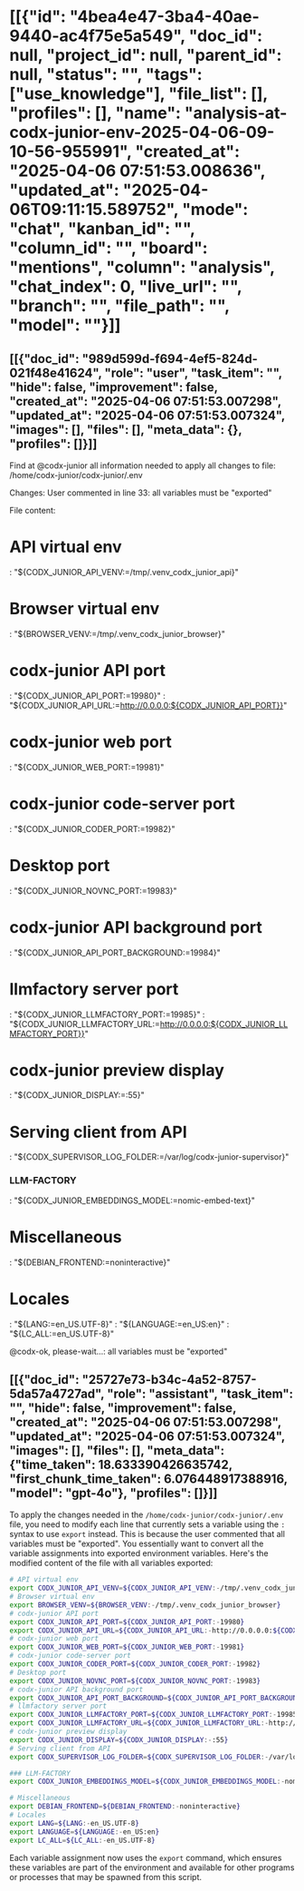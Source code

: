 # [[{"id": "4bea4e47-3ba4-40ae-9440-ac4f75e5a549", "doc_id": null, "project_id": null, "parent_id": null, "status": "", "tags": ["use_knowledge"], "file_list": [], "profiles": [], "name": "analysis-at-codx-junior-env-2025-04-06-09-10-56-955991", "created_at": "2025-04-06 07:51:53.008636", "updated_at": "2025-04-06T09:11:15.589752", "mode": "chat", "kanban_id": "", "column_id": "", "board": "mentions", "column": "analysis", "chat_index": 0, "live_url": "", "branch": "", "file_path": "", "model": ""}]]
## [[{"doc_id": "989d599d-f694-4ef5-824d-021f48e41624", "role": "user", "task_item": "", "hide": false, "improvement": false, "created_at": "2025-04-06 07:51:53.007298", "updated_at": "2025-04-06 07:51:53.007324", "images": [], "files": [], "meta_data": {}, "profiles": []}]]
Find at @codx-junior all information needed to apply all changes to file: /home/codx-junior/codx-junior/.env

Changes:
User commented in line 33: all variables must be "exported"

File content:
# API virtual env
: "${CODX_JUNIOR_API_VENV:=/tmp/.venv_codx_junior_api}"
# Browser virtual env
: "${BROWSER_VENV:=/tmp/.venv_codx_junior_browser}"
# codx-junior API port
: "${CODX_JUNIOR_API_PORT:=19980}"
: "${CODX_JUNIOR_API_URL:=http://0.0.0.0:${CODX_JUNIOR_API_PORT}}"
# codx-junior web port
: "${CODX_JUNIOR_WEB_PORT:=19981}"
# codx-junior code-server port
: "${CODX_JUNIOR_CODER_PORT:=19982}"
# Desktop port
: "${CODX_JUNIOR_NOVNC_PORT:=19983}"
# codx-junior API background port
: "${CODX_JUNIOR_API_PORT_BACKGROUND:=19984}"
# llmfactory server port
: "${CODX_JUNIOR_LLMFACTORY_PORT:=19985}"
: "${CODX_JUNIOR_LLMFACTORY_URL:=http://0.0.0.0:${CODX_JUNIOR_LLMFACTORY_PORT}}"
# codx-junior preview display
: "${CODX_JUNIOR_DISPLAY:=:55}"
# Serving client from API
: "${CODX_SUPERVISOR_LOG_FOLDER:=/var/log/codx-junior-supervisor}"

### LLM-FACTORY
: "${CODX_JUNIOR_EMBEDDINGS_MODEL:=nomic-embed-text}"

# Miscellaneous
: "${DEBIAN_FRONTEND:=noninteractive}"
# Locales
: "${LANG:=en_US.UTF-8}"
: "${LANGUAGE:=en_US:en}"
: "${LC_ALL:=en_US.UTF-8}"

@codx-ok, please-wait...: all variables must be "exported"
## [[{"doc_id": "25727e73-b34c-4a52-8757-5da57a4727ad", "role": "assistant", "task_item": "", "hide": false, "improvement": false, "created_at": "2025-04-06 07:51:53.007298", "updated_at": "2025-04-06 07:51:53.007324", "images": [], "files": [], "meta_data": {"time_taken": 18.633390426635742, "first_chunk_time_taken": 6.076448917388916, "model": "gpt-4o"}, "profiles": []}]]
To apply the changes needed in the `/home/codx-junior/codx-junior/.env` file, you need to modify each line that currently sets a variable using the `:` syntax to use `export` instead. This is because the user commented that all variables must be "exported". You essentially want to convert all the variable assignments into exported environment variables. Here's the modified content of the file with all variables exported:

```bash
# API virtual env
export CODX_JUNIOR_API_VENV=${CODX_JUNIOR_API_VENV:-/tmp/.venv_codx_junior_api}
# Browser virtual env
export BROWSER_VENV=${BROWSER_VENV:-/tmp/.venv_codx_junior_browser}
# codx-junior API port
export CODX_JUNIOR_API_PORT=${CODX_JUNIOR_API_PORT:-19980}
export CODX_JUNIOR_API_URL=${CODX_JUNIOR_API_URL:-http://0.0.0.0:${CODX_JUNIOR_API_PORT}}
# codx-junior web port
export CODX_JUNIOR_WEB_PORT=${CODX_JUNIOR_WEB_PORT:-19981}
# codx-junior code-server port
export CODX_JUNIOR_CODER_PORT=${CODX_JUNIOR_CODER_PORT:-19982}
# Desktop port
export CODX_JUNIOR_NOVNC_PORT=${CODX_JUNIOR_NOVNC_PORT:-19983}
# codx-junior API background port
export CODX_JUNIOR_API_PORT_BACKGROUND=${CODX_JUNIOR_API_PORT_BACKGROUND:-19984}
# llmfactory server port
export CODX_JUNIOR_LLMFACTORY_PORT=${CODX_JUNIOR_LLMFACTORY_PORT:-19985}
export CODX_JUNIOR_LLMFACTORY_URL=${CODX_JUNIOR_LLMFACTORY_URL:-http://0.0.0.0:${CODX_JUNIOR_LLMFACTORY_PORT}}
# codx-junior preview display
export CODX_JUNIOR_DISPLAY=${CODX_JUNIOR_DISPLAY:-:55}
# Serving client from API
export CODX_SUPERVISOR_LOG_FOLDER=${CODX_SUPERVISOR_LOG_FOLDER:-/var/log/codx-junior-supervisor}

### LLM-FACTORY
export CODX_JUNIOR_EMBEDDINGS_MODEL=${CODX_JUNIOR_EMBEDDINGS_MODEL:-nomic-embed-text}

# Miscellaneous
export DEBIAN_FRONTEND=${DEBIAN_FRONTEND:-noninteractive}
# Locales
export LANG=${LANG:-en_US.UTF-8}
export LANGUAGE=${LANGUAGE:-en_US:en}
export LC_ALL=${LC_ALL:-en_US.UTF-8}
```

Each variable assignment now uses the `export` command, which ensures these variables are part of the environment and available for other programs or processes that may be spawned from this script.
